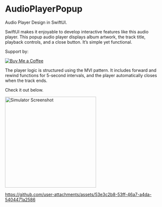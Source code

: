 # AudioPlayerPopup
Audio Player Design in SwiftUI.

SwiftUI makes it enjoyable to develop interactive features like this audio player. This popup audio player displays album artwork, the track title, playback controls, and a close button. It’s simple yet functional.

Support by:

[![Buy Me a Coffee](https://img.buymeacoffee.com/button-api/?text=Buy%20me%20a%20coffee&emoji=&slug=eliofernandez&button_colour=40DCA5&font_colour=ffffff&font_family=Lato&outline_colour=000000&coffee_colour=FFDD00)](https://www.buymeacoffee.com/eliofernandez)

The player logic is structured using the MVI pattern. It includes forward and rewind functions for 5-second intervals, and the player automatically closes when the track ends.

Check it out below.

<img src="https://github.com/user-attachments/assets/e500453c-1f19-4640-aa7b-bf8b48b771b8" alt="Simulator Screenshot" width="300">

https://github.com/user-attachments/assets/53e3c2b8-53ff-46a7-a4da-5404471a2586
